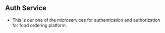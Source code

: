 ## Auth Service

-   This is our one of the microservices for authentication and authorization for food ordering platform.
